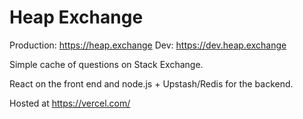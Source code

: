 # Heap Exchange

Production: https://heap.exchange
Dev: https://dev.heap.exchange

Simple cache of questions on Stack Exchange.

React on the front end and node.js + Upstash/Redis for the backend.

Hosted at https://vercel.com/
